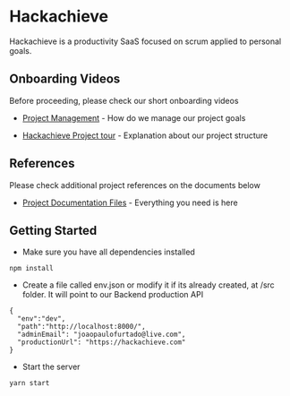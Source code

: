# Hackachieve

Hackachieve is a productivity SaaS focused on scrum applied to personal goals.


## Onboarding Videos

Before proceeding, please check our short onboarding videos

* [Project Management](https://drive.google.com/file/d/1hsQn5W298bo5ar1p13SAJooecn7Ko3sH/view?usp=sharing) - How do we manage our project goals

* [Hackachieve Project tour](https://rometools.github.io/rome/) - Explanation about our project structure

## References

Please check additional project references on the documents below

* [Project Documentation Files](https://docs.google.com/spreadsheets/d/1XaLITuGNUd2Y8iBDdIui7wCFxUaCd165xmohOt0zjp4/edit#gid=0) - Everything you need is here


## Getting Started

- Make sure you have all dependencies installed

```
npm install
```

- Create a file called env.json or modify it if its already created, at /src folder.
 It will point to our Backend production API

```
{
  "env":"dev",
  "path":"http://localhost:8000/",
  "adminEmail": "joaopaulofurtado@live.com",
  "productionUrl": "https://hackachieve.com"
}
```

- Start the server

```
yarn start
```

